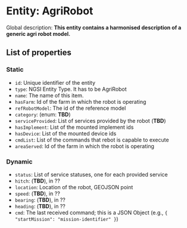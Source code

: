 Entity: AgriRobot  
================
  
Global description: **This entity contains a harmonised description of a generic agri robot model.**  

## List of properties  

### Static

- `id`: Unique identifier of the entity  
- `type`: NGSI Entity Type. It has to be AgriRobot  
- `name`: The name of this item.  
- `hasFarm`: Id of the farm in which the robot is operating
- `refRobotModel`: The id of the reference model
- `category`: (enum: **TBD**)
- `serviceProvided`: List of services provided by the robot (**TBD**)
- `hasImplement`: List of the mounted implement ids 
- `hasDevice`: List of the mounted device ids
- `cmdList`: List of the commands that rebot is capable to execute
- `areaServed`: Id of the farm in which the robot is operating

### Dynamic

- `status`:   List of service statuses, one for each provided service
- `hitch`:    (**TBD**), in ??
- `location`: Location of the robot, GEOJSON point
- `speed`:    (**TBD**), in ??
- `bearing`:  (**TBD**), in ??
- `heading`:  (**TBD**), in ??
- `cmd`: The last received command; this is a JSON Object (e.g., `{ "startMission": "mission-identifier" }`)
